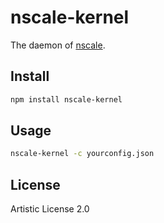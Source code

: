 # nscale-kernel

The daemon of [nscale](http://github.com/nearform/nscale).

Install
------

```sh
npm install nscale-kernel
```

Usage
-----

```sh
nscale-kernel -c yourconfig.json
```

License
-------

Artistic License 2.0
